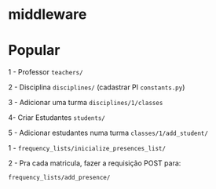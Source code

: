# middleware

# Popular

1 - Professor `teachers/`

2 - Disciplina `disciplines/` (cadastrar PI `constants.py`)

3 - Adicionar uma turma `disciplines/1/classes`

4- Criar Estudantes `students/`

5 - Adicionar estudantes numa turma `classes/1/add_student/`

1 - `frequency_lists/inicialize_presences_list/`

2 - Pra cada matricula, fazer a requisição POST para:

`frequency_lists/add_presence/`
